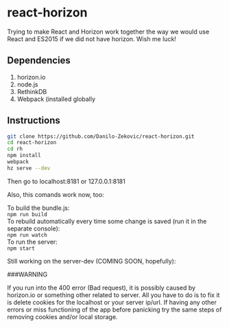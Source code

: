 # react-horizon
Trying to make React and Horizon work together the way we would use React and ES2015 if we did not have horizon. Wish me luck!

## Dependencies
1. horizon.io
2. node.js
3. RethinkDB
4. Webpack (installed globally

## Instructions

```bash
git clone https://github.com/Danilo-Zekovic/react-horizon.git
cd react-horizon
cd rh
npm install
webpack
hz serve --dev
```

Then go to localhost:8181 or 127.0.0.1:8181     

Also, this comands work now, too:     

To build the bundle.js:     
```npm run build```     
To rebuild automatically every time some change is saved (run it in the separate console):    
```npm run watch```    
To run the server:    
```npm start```      

Still working on the server-dev (COMING SOON, hopefully):    

###WARNING    

If you run into the 400 error (Bad request), it is possibly caused by horizon.io
 or something other related to server. All you have to do is to fix it is delete
 cookies for the localhost or your server ip/url. If having any other errors or miss functioning of the app before 
 panicking try the same steps of removing cookies and/or local storage. 
